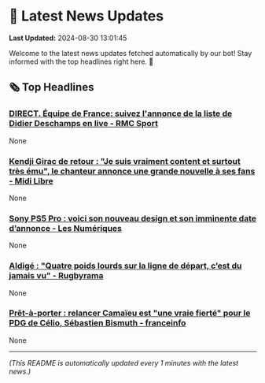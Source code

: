 # 📰 Latest News Updates
**Last Updated:** 2024-08-30 13:01:45

Welcome to the latest news updates fetched automatically by our bot! Stay informed with the top headlines right here. 🚀

## 🗞️ Top Headlines

### [DIRECT. Équipe de France: suivez l'annonce de la liste de Didier Deschamps en live - RMC Sport](https://news.google.com/rss/articles/CBMingJBVV95cUxQSi1VNzhZU09HS2tHR0xjenBjWHRzYk9CN2dHUDJzV3NMZU1iX0pLMFZvV2FXVzYweExJVlpaaUNZWjdUbEZfOWpKQ090dld2dGdxZGJZN2dNQk1DcV84SkZQUHdOVFFhU1U3elBQc1RQLXRvU3RmVWhfT3VWS2lnTmhBNExJaHAtdXZ2Z1NxcXBiZEZKcmFXN1RIMUdlZGh3dG00YlVhNWhNSjNScWE2TjRBZEkwQ3dzY3hzZ2xxVUlBMHgtSUZ5eWJqREtnTXJfVVFveFB3NjBZcmxSNTFFQzlIZU1VSHZYdEcyWFNFSER1QmlKdE1MQWQyRmNxbUZ4b1VQNDhmWkZfZXhBa3pmSXV4Ujg1WHowVDhNbUFB?oc=5)
None

### [Kendji Girac de retour : "Je suis vraiment content et surtout très ému", le chanteur annonce une grande nouvelle à ses fans - Midi Libre](https://news.google.com/rss/articles/CBMi-wFBVV95cUxOcnoybk1UNVJLdC1wMkQ3U0p3cmREWDNfRWp2QkY3T09MTTNPcjU3bmlxS19UdVJPdmtKa0xHX2ZFTElOb2VpMHlnMXZuZmV5d2ZVOG1JZE00Skc5ZURPN3FsMkV6bDBDTUlfVmVISHpmVmpFMmR0WGJzOHRnUC16Z1BOMXhnQU1yb01kSmgzWS00YTB4SnktemNfaFIzMnNobUZPem9HaXV2SzUxSDRPWmZKYjZMN0FmSW5LZkx4M2FHd3gxRkxXd3JpX2hmRTl0NXJWbXJXNm9oc2M1eE5LUGsxeTRlZnRsZDc2UlM4OFNWay1QQnBLeF80NA?oc=5)
None

### [Sony PS5 Pro : voici son nouveau design et son imminente date d’annonce - Les Numériques](https://news.google.com/rss/articles/CBMivwFBVV95cUxNNDhpQXo4eFQwVklydTRveTl0UlRLV3Q1N2dBMXJYTUd0UE8tb1RGeGJpYkdmYWdRNmw2cHdHVDdMeFh3OUlxM1ZKcy1rck5Ud2ZaUktEamNKWjFNTjZFc29YeE5vM255a2NxOURTSDJVQmRjX19jSThOMnE1dWFNZzRVTmVrNWpTenJLN29sTllWTnBiczNuNXRBS2NHbTl5bUxDbUFWSF96TE90V0VubXJWZmxiaE9SUnQ3SWROcw?oc=5)
None

### [Aldigé : "Quatre poids lourds sur la ligne de départ, c’est du jamais vu" - Rugbyrama](https://news.google.com/rss/articles/CBMigAJBVV95cUxQRllKQ19JTDFHWXRuNlEtMERYN3Ewd0dETnpERC1tX1g1akZpS0szS0hjRWRUVUZYUHVSb3YzYjZ2MDlDV0xEbUxPVUJzbm8wSm1nRHcyYjFibkRvR2FIaFIxM1Bzc0k1UXpoQUtqallOd19FQWwwVm5nUWlieEJYTjdWR3NHNGYxdjJBZ0w0ZmJ5dEZUT00yUVZyRURQSzdHSWVEODRnQjdDZ29MWnRtR3dadnhUaHRWZlQ2WGdxYk9Gd2NTakJKVnJydHhPZzNfcTY5dXZ4SWMzblVSTUJBNGl0MU8zbnpWWnljVGMydTg3VW5HR2U4S3BzelhodWZq?oc=5)
None

### [Prêt-à-porter : relancer Camaïeu est "une vraie fierté" pour le PDG de Célio, Sébastien Bismuth - franceinfo](https://news.google.com/rss/articles/CBMi5AFBVV95cUxOUW1zWUtWOGlFMzVIZ2wwVlNHcUM1M3NOVVRyZDRYcEtFbFR0N3NlNm95UHB1Rm1taVUxSEIxUnJKWnRPaG8yZDgtZ2FSaVFFN0J6dGRoa2lNbzN5ZC1hMkJzc2NoNmNjc2gzalZEM1ZIR21telRWNkl0dXVSNVVjVWdkNFdrTnBRQnEwcGE4NUs0MTJHSlVmSk5Mdm9TMXJ4VkxKS1hIWi1aRnlPVDAyU3FNSk5VMFRBcm5TN3kyTG5wSWp3SFNPZUdfZ2FVWHBVZWo5ZVhzbFVVV3pyZS13S0FjQmk?oc=5)
None

---
*(This README is automatically updated every 1 minutes with the latest news.)*
